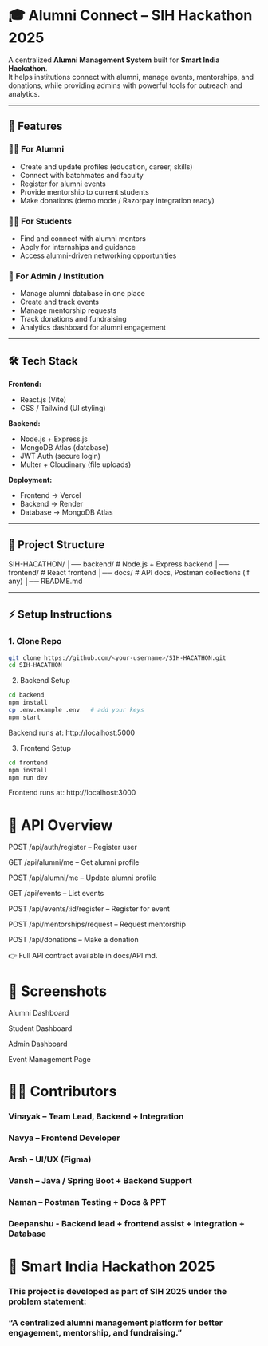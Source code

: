 # 🎓 Alumni Connect – SIH Hackathon 2025

A centralized **Alumni Management System** built for **Smart India Hackathon**.  
It helps institutions connect with alumni, manage events, mentorships, and donations, while providing admins with powerful tools for outreach and analytics.

---

## 🚀 Features

### 👨‍🎓 For Alumni
- Create and update profiles (education, career, skills)
- Connect with batchmates and faculty
- Register for alumni events
- Provide mentorship to current students
- Make donations (demo mode / Razorpay integration ready)

### 🧑‍🎓 For Students
- Find and connect with alumni mentors
- Apply for internships and guidance
- Access alumni-driven networking opportunities

### 🏫 For Admin / Institution
- Manage alumni database in one place
- Create and track events
- Manage mentorship requests
- Track donations and fundraising
- Analytics dashboard for alumni engagement

---

## 🛠️ Tech Stack

**Frontend:**  
- React.js (Vite)  
- CSS / Tailwind (UI styling)  

**Backend:**  
- Node.js + Express.js  
- MongoDB Atlas (database)  
- JWT Auth (secure login)  
- Multer + Cloudinary (file uploads)  

**Deployment:**  
- Frontend → Vercel  
- Backend → Render  
- Database → MongoDB Atlas  

---

## 📂 Project Structure
SIH-HACATHON/
│── backend/ # Node.js + Express backend
│── frontend/ # React frontend
│── docs/ # API docs, Postman collections (if any)
│── README.md

---

## ⚡ Setup Instructions

### 1. Clone Repo
```bash
git clone https://github.com/<your-username>/SIH-HACATHON.git
cd SIH-HACATHON
```
2. Backend Setup
```bash
cd backend
npm install
cp .env.example .env   # add your keys
npm start
```
Backend runs at: http://localhost:5000


3. Frontend Setup
```bash 
cd frontend
npm install
npm run dev
```
Frontend runs at: http://localhost:3000
# 📡 API Overview

 POST /api/auth/register – Register user
 
 GET /api/alumni/me – Get alumni profile
 
 POST /api/alumni/me – Update alumni profile
 
 GET /api/events – List events
 
 POST /api/events/:id/register – Register for event
 
 POST /api/mentorships/request – Request mentorship
 
 POST /api/donations – Make a donation
 
 👉 Full API contract available in docs/API.md.

# 📸 Screenshots 
Alumni Dashboard

Student Dashboard

Admin Dashboard

Event Management Page


# 👨‍💻 Contributors

### Vinayak – Team Lead, Backend + Integration
### Navya – Frontend Developer
### Arsh – UI/UX (Figma)
### Vansh – Java / Spring Boot + Backend Support
### Naman – Postman Testing + Docs & PPT
### Deepanshu - Backend lead + frontend assist + Integration + Database
# 📅 Smart India Hackathon 2025
### This project is developed as part of SIH 2025 under the problem statement:
### “A centralized alumni management platform for better engagement, mentorship, and fundraising.”







